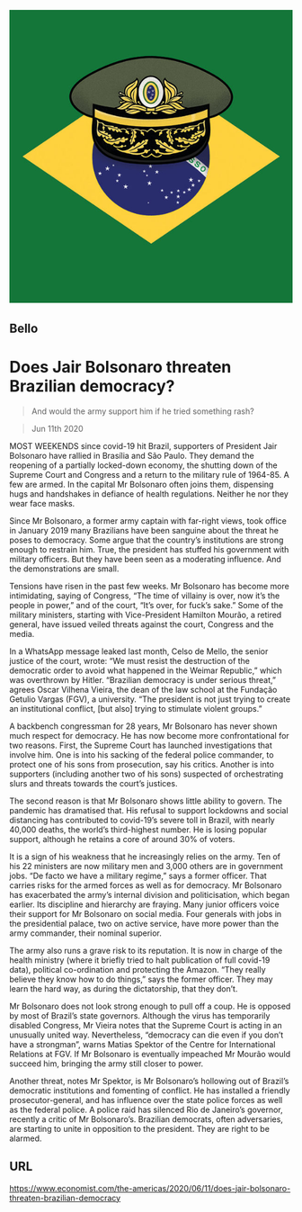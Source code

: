 ![](./images/20200613_AMD001_0.jpg)

## Bello

# Does Jair Bolsonaro threaten Brazilian democracy?

> And would the army support him if he tried something rash?

> Jun 11th 2020

MOST WEEKENDS since covid-19 hit Brazil, supporters of President Jair Bolsonaro have rallied in Brasília and São Paulo. They demand the reopening of a partially locked-down economy, the shutting down of the Supreme Court and Congress and a return to the military rule of 1964-85. A few are armed. In the capital Mr Bolsonaro often joins them, dispensing hugs and handshakes in defiance of health regulations. Neither he nor they wear face masks.

Since Mr Bolsonaro, a former army captain with far-right views, took office in January 2019 many Brazilians have been sanguine about the threat he poses to democracy. Some argue that the country’s institutions are strong enough to restrain him. True, the president has stuffed his government with military officers. But they have been seen as a moderating influence. And the demonstrations are small.

Tensions have risen in the past few weeks. Mr Bolsonaro has become more intimidating, saying of Congress, “The time of villainy is over, now it’s the people in power,” and of the court, “It’s over, for fuck’s sake.” Some of the military ministers, starting with Vice-President Hamilton Mourão, a retired general, have issued veiled threats against the court, Congress and the media.

In a WhatsApp message leaked last month, Celso de Mello, the senior justice of the court, wrote: “We must resist the destruction of the democratic order to avoid what happened in the Weimar Republic,” which was overthrown by Hitler. “Brazilian democracy is under serious threat,” agrees Oscar Vilhena Vieira, the dean of the law school at the Fundação Getulio Vargas (FGV), a university. “The president is not just trying to create an institutional conflict, [but also] trying to stimulate violent groups.”

A backbench congressman for 28 years, Mr Bolsonaro has never shown much respect for democracy. He has now become more confrontational for two reasons. First, the Supreme Court has launched investigations that involve him. One is into his sacking of the federal police commander, to protect one of his sons from prosecution, say his critics. Another is into supporters (including another two of his sons) suspected of orchestrating slurs and threats towards the court’s justices.

The second reason is that Mr Bolsonaro shows little ability to govern. The pandemic has dramatised that. His refusal to support lockdowns and social distancing has contributed to covid-19’s severe toll in Brazil, with nearly 40,000 deaths, the world’s third-highest number. He is losing popular support, although he retains a core of around 30% of voters.

It is a sign of his weakness that he increasingly relies on the army. Ten of his 22 ministers are now military men and 3,000 others are in government jobs. “De facto we have a military regime,” says a former officer. That carries risks for the armed forces as well as for democracy. Mr Bolsonaro has exacerbated the army’s internal division and politicisation, which began earlier. Its discipline and hierarchy are fraying. Many junior officers voice their support for Mr Bolsonaro on social media. Four generals with jobs in the presidential palace, two on active service, have more power than the army commander, their nominal superior.

The army also runs a grave risk to its reputation. It is now in charge of the health ministry (where it briefly tried to halt publication of full covid-19 data), political co-ordination and protecting the Amazon. “They really believe they know how to do things,” says the former officer. They may learn the hard way, as during the dictatorship, that they don’t.

Mr Bolsonaro does not look strong enough to pull off a coup. He is opposed by most of Brazil’s state governors. Although the virus has temporarily disabled Congress, Mr Vieira notes that the Supreme Court is acting in an unusually united way. Nevertheless, “democracy can die even if you don’t have a strongman”, warns Matias Spektor of the Centre for International Relations at FGV. If Mr Bolsonaro is eventually impeached Mr Mourão would succeed him, bringing the army still closer to power.

Another threat, notes Mr Spektor, is Mr Bolsonaro’s hollowing out of Brazil’s democratic institutions and fomenting of conflict. He has installed a friendly prosecutor-general, and has influence over the state police forces as well as the federal police. A police raid has silenced Rio de Janeiro’s governor, recently a critic of Mr Bolsonaro’s. Brazilian democrats, often adversaries, are starting to unite in opposition to the president. They are right to be alarmed.

## URL

https://www.economist.com/the-americas/2020/06/11/does-jair-bolsonaro-threaten-brazilian-democracy
